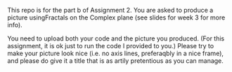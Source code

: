 This repo is for the part b of Assignment 2. You are asked to produce a picture usingFractals on the Complex plane (see slides for week 3 for more info).

You need to upload both your code and the picture you produced. (For this assignment, it is ok just to run the code I provided to you.)
Please try to make your picture look nice (i.e. no axis lines, preferaqbly in a nice frame), and please do give it a title that is as artily pretentious as you can manage.

